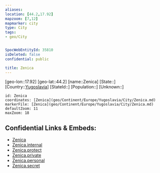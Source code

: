 ```yaml
---
aliases: 
location: [44.2,17.92]
mapzoom: [7,12] 
mapmarker: city 
type: City
tags:
- geo/City


SpocWebEntityId: 35810
isDeleted: false
confidential: public

title: Zenica
---
```

[geo-lon::17.92]
[geo-lat::44.2]
[name::Zenica]
[State::]
[Country::[Yugoslavia](geo/Continent/Europe/Yugoslavia.md)]
[StateId::]
[Population::]
[Unknown::]


```leaflet
id: Zenica
coordinates: [Zenica](geo/Continent/Europe/Yugoslavia/City/Zenica.md)
markerFile: [Zenica](geo/Continent/Europe/Yugoslavia/City/Zenica.md)
defaultZoom: 11 
maxZoom: 18
```


## Confidential Links & Embeds: 
- [Zenica](../../../../../../_public/geo/Continent/Europe/Yugoslavia/City/Zenica.md) 
- [Zenica.internal](../../../../../../_internal/geo/Continent/Europe/Yugoslavia/City/Zenica.internal.md) 
- [Zenica.protect](../../../../../../_protect/geo/Continent/Europe/Yugoslavia/City/Zenica.protect.md) 
- [Zenica.private](../../../../../../_private/geo/Continent/Europe/Yugoslavia/City/Zenica.private.md) 
- [Zenica.personal](../../../../../../_personal/geo/Continent/Europe/Yugoslavia/City/Zenica.personal.md) 
- [Zenica.secret](../../../../../../_secret/geo/Continent/Europe/Yugoslavia/City/Zenica.secret.md) 
